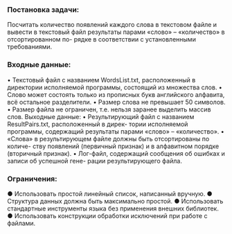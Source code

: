 ###  Постановка задачи:
Посчитать количество появлений каждого слова в текстовом файле и вывести в текстовый файл результаты парами «слово» – «количество» в отсортированном по- рядке в соответствии с установленными требованиями.

###  Входные данные:
•	Текстовый файл с названием WordsList.txt, расположенный в директории исполняемой программы, состоящий из множества слов.
•	Слово может состоять только из прописных букв английского алфавита, всё остальное разделители.
•	Размер слова не превышает 50 символов.
•	Размер файла не ограничен, т.е. нельзя заранее выделить массив слов.
Выходные данные:
•	Результирующий файл с названием ResultPairs.txt, расположенный в дирек- тории исполняемой программы, содержащий результаты парами «слово» –
«количество».
•	«Слова» в результирующем файле должны быть отсортированы по количе- ству появлений (первичный признак) и в алфавитном порядке (вторичный признак).
•	Лог-файл, содержащий сообщения об ошибках и записи об успешной гене- рации результирующего файла.

###  Ограничения:
●	Использовать простой линейный список, написанный вручную.
●	Структура данных должна быть максимально простой.
●	Использовать стандартные инструменты языка без применения внешних библиотек.
●	Использовать конструкции обработки исключений при работе с файлами.
